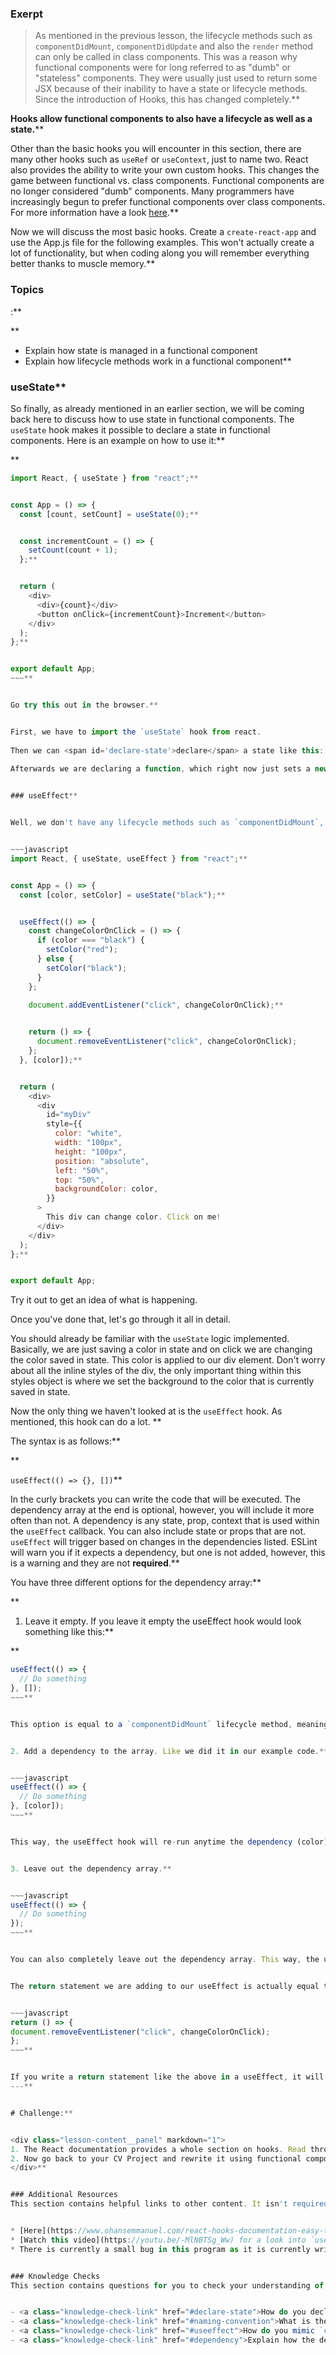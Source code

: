 ### Exerpt
>As mentioned in the previous lesson, the lifecycle methods such as `componentDidMount`, `componentDidUpdate` and also the `render` method can only be called in class components. This was a reason why functional components were for long referred to as "dumb" or "stateless" components. They were usually just used to return some JSX because of their inability to have a state or lifecycle methods. Since the introduction of Hooks, this has changed completely.**


**Hooks allow functional components to also have a lifecycle as well as a state.****


Other than the basic hooks you will encounter in this section, there are many other hooks such as `useRef` or `useContext`, just to name two. React also provides the ability to write your own custom hooks. This changes the game between functional vs. class components. Functional components are no longer considered "dumb" components. Many programmers have increasingly begun to prefer functional components over class components. For more information have a look [here](https://dev.to/danielleye/react-class-component-vs-function-component-with-hooks-13dg).**


Now we will discuss the most basic hooks.  Create a `create-react-app` and use the App.js file for the following examples. This won't actually create a lot of functionality, but when coding along you will remember everything better thanks to muscle memory.**


###  Topics
 :**


**



- Explain how state is managed in a functional component
- Explain how lifecycle methods work in a functional component**


### useState**


So finally, as already mentioned in an earlier section, we will be coming back here to discuss how to use state in functional components. The `useState` hook makes it possible to declare a state in functional components. Here is an example on how to use it:**


**



~~~javascript
import React, { useState } from "react";**


const App = () => {
  const [count, setCount] = useState(0);**


  const incrementCount = () => {
    setCount(count + 1);
  };**


  return (
    <div>
      <div>{count}</div>
      <button onClick={incrementCount}>Increment</button>
    </div>
  );
};**


export default App;
~~~**


Go try this out in the browser.**


First, we have to import the `useState` hook from react.
 
Then we can <span id='declare-state'>declare</span> a state like this: `const [count, setCount] = useState(0)`. This is the syntax to declare a state. The name "count" and "setCount" is totally up to us, we could also call it "something" and "somethingElse" but this wouldn't be very good, because then "somethingElse" would be called to set "something" in the state. It doesn't read as easily. The <span id='naming-convention'>convention</span> is to always call the second value like the first, just with a "set" in front. The `useState(0)` call initializes our state with the value we set in brackets (0).
 
Afterwards we are declaring a function, which right now just sets a new count. In this case we are incrementing the current count with one. This function will be called anytime we click the button. In the div above the button we are just displaying the current state. One thing to mention and keep in mind here is that setting the state is an asynchronous task. Additionally, setting the state calls a re-render. That's the reason we see the new count when clicking the button. If it wouldn't trigger a re-render then we would still see the old count. Our component will update after setting the state. As mentioned in our last lecture, we might want to use this opportunity of updating to do some tasks. Unfortunately, we don't have any lifecycle methods in functional components, right?**


### useEffect**


Well, we don't have any lifecycle methods such as `componentDidMount`, `componentDidUpdate` or `componentWillUnmount`, but we do have something better. We have `useEffect`, which can actually do everything the above mentioned lifecycle methods can do. Let's have a closer look.**


~~~javascript
import React, { useState, useEffect } from "react";**


const App = () => {
  const [color, setColor] = useState("black");**


  useEffect(() => {
    const changeColorOnClick = () => {
      if (color === "black") {
        setColor("red");
      } else {
        setColor("black");
      }
    };
    
    document.addEventListener("click", changeColorOnClick);**


    return () => {
      document.removeEventListener("click", changeColorOnClick);
    };
  }, [color]);**


  return (
    <div>
      <div
        id="myDiv"
        style={{
          color: "white",
          width: "100px",
          height: "100px",
          position: "absolute",
          left: "50%",
          top: "50%",
          backgroundColor: color,
        }}
      >
        This div can change color. Click on me!
      </div>
    </div>
  );
};**


export default App;
~~~
Try it out to get an idea of what is happening. 
 
Once you've done that, let's go through it all in detail.
 
You should already be familiar with the `useState` logic implemented. Basically, we are just saving a color in state and on click we are changing the color saved in state. This color is applied to our div element. Don't worry about all the inline styles of the div, the only important thing within this styles object is where we set the background to the color that is currently saved in state.
 
Now the only thing we haven't looked at is the `useEffect` hook. As mentioned, this hook can do a lot. **


The syntax is as follows:**


**



`useEffect(() => {}, [])`**


In the curly brackets you can write the code that will be executed. The dependency array at the end is optional, however, you will include it more often than not. A dependency is any state, prop, context that is used within the `useEffect` callback. You can also include state or props that are not. `useEffect` will trigger based on changes in the dependencies listed. ESLint will warn you if it expects a dependency, but one is not added, however, this is a warning and they are not **required**.**


You have three different options for the <span id='dependency'>dependency</span> array:**


**



1. Leave it empty. If you leave it empty the useEffect hook would look something like this:**


**



   ~~~javascript
   useEffect(() => {
     // Do something
   }, []);
   ~~~**


   This option is equal to a `componentDidMount` lifecycle method, meaning the hook runs **one time** when the component mounts (is inserted in the DOM tree)**


2. Add a dependency to the array. Like we did it in our example code.**


   ~~~javascript
   useEffect(() => {
     // Do something
   }, [color]);
   ~~~**


   This way, the useEffect hook will re-run anytime the dependency (color) changes. This is similar to a `componentDidUpdate` method, with the only difference that it only runs when a certain condition has changed.**


3. Leave out the dependency array.**


   ~~~javascript
   useEffect(() => {
     // Do something
   });
   ~~~**


You can also completely leave out the dependency array. This way, the useEffect hook runs anytime the component is updated, **AND** right after the initial render. This is the difference compared to the `componentDidUpdate` lifecycle method, because it also runs after the initial render. This way it would be equal to a `componentDidMount` and `componentDidUpdate` method combined.**


The return statement we are adding to our useEffect is actually equal to a `componentWillUnmount` method.**


~~~javascript
return () => {
  document.removeEventListener("click", changeColorOnClick);
};
~~~**


If you write a return statement like the above in a useEffect, it will do the same as a `componentWillUnmount` method. As you can see, there is a lot to the useEffect hook.  You can also create your own custom hooks if desired. However, with the above mentioned hooks `useState` and `useEffect` you will be fine in most of your smaller projects. 
---**


# Challenge:**


<div class="lesson-content__panel" markdown="1">
1. The React documentation provides a whole section on hooks. Read through all steps [here](https://reactjs.org/docs/hooks-intro.html). You can also always refer back to this page if you get stuck. The main idea is to understand the concepts, the details come with time.
2. Now go back to your CV Project and rewrite it using functional components and hooks.  
</div>**


### Additional Resources
This section contains helpful links to other content. It isn't required, so consider it supplemental.**


* [Here](https://www.ohansemmanuel.com/react-hooks-documentation-easy-to-read/) is another article about hooks, which provides a simpler version of the official React hooks documentation.
* [Watch this video](https://youtu.be/-MlNBTSg_Ww) for a look into `useState()`, `useEffect()` and custom hooks in great detail.
  * There is currently a small bug in this program as it is currently written, which can be fixed by changing the url on CharPicker.js line 10 from https://swapi.co to https://swapi.dev.**


### Knowledge Checks
This section contains questions for you to check your understanding of this lesson. If you're having trouble answering the questions below on your own, review the material above to find the answer.**


- <a class="knowledge-check-link" href="#declare-state">How do you declare state in a functional component?</a>
- <a class="knowledge-check-link" href="#naming-convention">What is the correct naming convention for state values?</a>
- <a class="knowledge-check-link" href="#useeffect">How do you mimic `componentDidMount`, `componentDidUpdate` and `componentWillUnmount` in a functional component?</a>
- <a class="knowledge-check-link" href="#dependency">Explain how the dependency array in the `useEffect` hook impacts the effect of the hook?</a>
